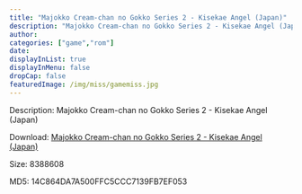 ```yaml
---
title: "Majokko Cream-chan no Gokko Series 2 - Kisekae Angel (Japan)"
description: "Majokko Cream-chan no Gokko Series 2 - Kisekae Angel (Japan)"
author: 
categories: ["game","rom"]
date: 
displayInList: true
displayInMenu: false
dropCap: false
featuredImage: /img/miss/gamemiss.jpg
---
```


Description: Majokko Cream-chan no Gokko Series 2 - Kisekae Angel (Japan)

Download: <a style="text-decoration:underline;" href="https://mega.nz/#!vaQgXYpS!7fRhR31GuZQ8Auj8uw1rLh8rdbn84O9AtrSqNyL0jao" target = "_blank" rel = "nofollow" > Majokko Cream-chan no Gokko Series 2 - Kisekae Angel (Japan)</a>

Size: 8388608

MD5: 14C864DA7A500FFC5CCC7139FB7EF053


